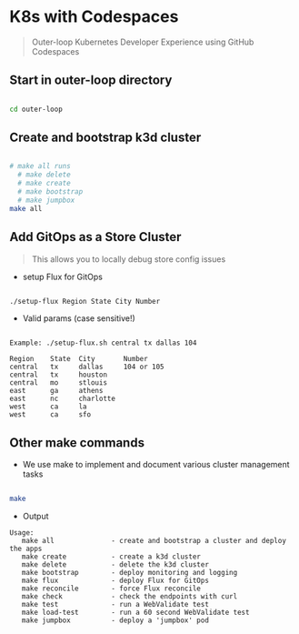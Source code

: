 # K8s with Codespaces

> Outer-loop Kubernetes Developer Experience using GitHub Codespaces

## Start in outer-loop directory

```bash

cd outer-loop

```

## Create and bootstrap k3d cluster

```bash

# make all runs
  # make delete
  # make create
  # make bootstrap
  # make jumpbox
make all

```

## Add GitOps as a Store Cluster

> This allows you to locally debug store config issues

- setup Flux for GitOps

```bash

./setup-flux Region State City Number

```

- Valid params (case sensitive!)

```text

Example: ./setup-flux.sh central tx dallas 104

Region    State  City       Number
central   tx     dallas     104 or 105
central   tx     houston
central   mo     stlouis
east      ga     athens
east      nc     charlotte
west      ca     la
west      ca     sfo

```

## Other make commands

- We use make to implement and document various cluster management tasks

```bash

make

```

- Output

```text
Usage:
   make all              - create and bootstrap a cluster and deploy the apps
   make create           - create a k3d cluster
   make delete           - delete the k3d cluster
   make bootstrap        - deploy monitoring and logging
   make flux             - deploy Flux for GitOps
   make reconcile        - force Flux reconcile
   make check            - check the endpoints with curl
   make test             - run a WebValidate test
   make load-test        - run a 60 second WebValidate test
   make jumpbox          - deploy a 'jumpbox' pod

```
